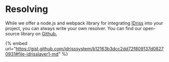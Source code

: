 # Resolving

While we offer a node.js and webpack library for integrating [IDriss](https://www.idriss.xyz/) into your project, you can always write your own resolver. You can find our open-source library on [Github.](https://github.com/idriss-crypto/ts-library)&#x20;

{% embed url="https://gist.github.com/idrisssystem/b12163b3dcc2dd72f809137d08270931#file-idrisslayer1-md" %}

